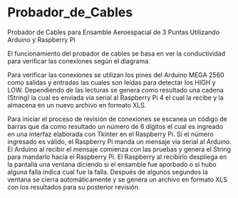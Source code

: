 # Probador_de_Cables
Probador de Cables para Ensamble Aeroespacial de 3 Puntas Utilizando Arduino y Raspberry Pi

El funcionamiento del probador de cables se basa en ver la conductividad para verificar las conexiones según el diagrama.

Para verificar las conexiones se utilizan los pines del Arduino MEGA 2560 como salidas y entradas las cuales son leídas para detectar los HIGH y LOW. Dependiendo de las lecturas se genera como resultado una cadena (String) la cual es enviada via serial al Raspberry Pi 4 el cual la recibe y la almacena en un nuevo archivo en formato XLS.

Para iniciar el proceso de revisión de conexiones se escanea un código de barras que da como resultado un número de 6 dígitos el cual es ingreado en una interfaz elaborada con Tkinter en el Raspberry Pi. Si el número ingresado es válido, el Raspberry Pi manda un mensaje via serial al Arduino. El Arduino al recibir el mensaje comienza con las pruebas y genera el String para mandarlo hacía el Raspberry Pi. El Raspberry al recibirlo despliega en la pantalla una ventana diciendo si el ensamble fue aporbado o si hubo alguna falla indica cual fue la falla. Después de algunos segundos la ventana se cierra automáticamente y se genera un archivo en formato XLS con los resultados para su posterior revisión.
